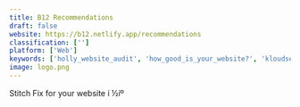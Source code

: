 ```yaml
---
title: B12 Recommendations
draft: false 
website: https://b12.netlify.app/recommendations
classification: ['']
platform: ['Web']
keywords: ['holly_website_audit', 'how_good_is_your_website?', 'kloudsec', 'landen', 'lookout', 'medium_cli', 'meteor', 'pagespeed_ninja', 'progressive_tooling', 'raileo', 'smaller', 'snoop', 'squash_2_for_mac', 'treo', 'web_load_speed_test', 'website_grader', 'website_image_speed_test', 'website_speed_ranker', 'wedgetail', 'speedtest-cli']
image: logo.png
---
```

Stitch Fix for your website í ½íº
